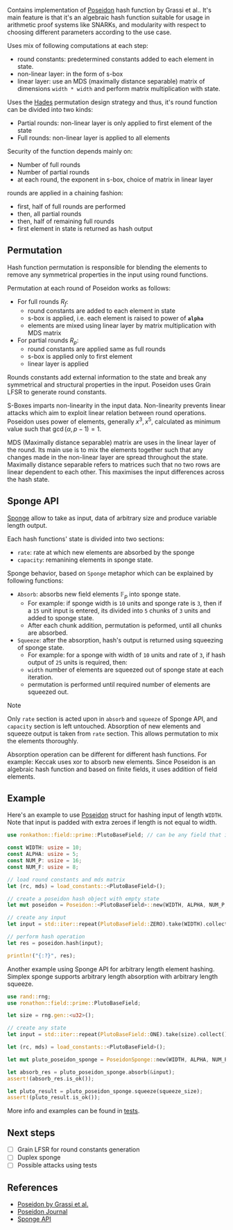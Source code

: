 Contains implementation of [Poseidon](https://eprint.iacr.org/2019/458.pdf) hash function by Grassi et al..
It's main feature is that it's an algebraic hash function suitable for usage in arithmetic proof
systems like SNARKs, and modularity with respect to choosing different parameters according
to the use case.

Uses mix of following computations at each step:
- round constants: predetermined constants added to each element in state.
- non-linear layer: in the form of s-box
- linear layer: use an MDS (maximally distance separable) matrix of dimensions `width * width`
  and perform matrix multiplication with state.

Uses the [Hades](https://eprint.iacr.org/2019/1107) permutation design strategy and thus, it's round function can be divided into two kinds:
- Partial rounds: non-linear layer is only applied to first element of the state
- Full rounds: non-linear layer is applied to all elements

Security of the function depends mainly on:
- Number of full rounds
- Number of partial rounds
- at each round, the exponent in s-box, choice of matrix in linear layer

rounds are applied in a chaining fashion:
- first, half of full rounds are performed
- then, all partial rounds
- then, half of remaining full rounds
- first element in state is returned as hash output

## Permutation

Hash function permutation is responsible for blending the elements to remove any symmetrical properties in the input using round functions.

Permutation at each round of Poseidon works as follows:
- For full rounds $R_f$:
  - round constants are added to each element in state
  - s-box is applied, i.e. each element is raised to power of **`alpha`**
  - elements are mixed using linear layer by matrix multiplication with MDS matrix
- For partial rounds $R_p$:
  - round constants are applied same as full rounds
  - s-box is applied only to first element
  - linear layer is applied

Rounds constants add external information to the state and break any symmetrical and structural properties in the input. Poseidon uses Grain LFSR to generate round constants.

S-Boxes imparts non-linearity in the input data. Non-linearity prevents linear attacks which aim to exploit linear relation between round operations. Poseidon uses power of elements, generally $x^3, x^5$, calculated as minimum value such that $\gcd(\alpha, p-1) = 1$.

MDS (Maximally distance separable) matrix are uses in the linear layer of the round. Its main use is to mix the elements together such that any changes made in the non-linear layer are spread throughout the state. Maximally distance separable refers to matrices such that no two rows are linear dependent to each other. This maximises the input differences across the hash state.

## Sponge API

[Sponge](https://en.wikipedia.org/wiki/Sponge_function) allow to take as input, data of arbitrary size and produce variable length output.

Each hash functions' state is divided into two sections:
- `rate`: rate at which new elements are absorbed by the sponge
- `capacity`: remanining elements in sponge state.

Sponge behavior, based on `Sponge` metaphor which can be explained by following functions:
- `Absorb`: absorbs new field elements $\mathbb{F}_p$ into sponge state.
  - For example: if sponge width is `10` units and sponge rate is `3`, then if a `15` unit input is entered, its divided into `5` chunks of `3` units and added to sponge state.
  - After each chunk addition, permutation is peformed, until all chunks are absorbed.
- `Squeeze`: after the absorption, hash's output is returned using squeezing of sponge state.
  - For example: for a sponge with width of `10` units and rate of `3`, if hash output of `25` units is required, then:
  - `width` number of elements are squeezed out of sponge state at each iteration.
  - permutation is performed until required number of elements are squeezed out.

> [!NOTE]
> Only `rate` section is acted upon in `absorb` and `squeeze` of Sponge API, and `capacity` section is left untouched. Absorption of new elements and squeeze output is taken from `rate` section. This allows permutation to mix the elements thoroughly.

Absorption operation can be different for different hash functions. For example: Keccak uses xor to absorb new elements. Since Poseidon is an algebraic hash function and based on finite fields, it uses addition of field elements.

## Example

Here's an example to use [Poseidon](./mod.rs) struct for hashing input of length `WIDTH`. Note that input is padded with extra zeroes if length is not equal to width.

```rust
use ronkathon::field::prime::PlutoBaseField; // can be any field that implements FiniteField trait

const WIDTH: usize = 10;
const ALPHA: usize = 5;
const NUM_P: usize = 16;
const NUM_F: usize = 8;

// load round constants and mds matrix
let (rc, mds) = load_constants::<PlutoBaseField>();

// create a poseidon hash object with empty state
let mut poseidon = Poseidon::<PlutoBaseField>::new(WIDTH, ALPHA, NUM_P, NUM_F, rc, mds);

// create any input
let input = std::iter::repeat(PlutoBaseField::ZERO).take(WIDTH).collect();

// perform hash operation
let res = poseidon.hash(input);

println!("{:?}", res);
```

Another example using Sponge API for arbitrary length element hashing. Simplex sponge supports arbitrary length absorption with arbitrary length squeeze.

```rust
use rand::rng;
use ronathon::field::prime::PlutoBaseField;

let size = rng.gen::<u32>();

// create any state
let input = std::iter::repeat(PlutoBaseField::ONE).take(size).collect();

let (rc, mds) = load_constants::<PlutoBaseField>();

let mut pluto_poseidon_sponge = PoseidonSponge::new(WIDTH, ALPHA, NUM_P, NUM_F, rate, rc, mds)

let absorb_res = pluto_poseidon_sponge.absorb(&input);
assert!(absorb_res.is_ok());

let pluto_result = pluto_poseidon_sponge.squeeze(squeeze_size);
assert!(pluto_result.is_ok());
```
More info and examples can be found in [tests](./tests/mod.rs).

## Next steps

- [ ] Grain LFSR for round constants generation
- [ ] Duplex sponge
- [ ] Possible attacks using tests

## References

- [Poseidon by Grassi et al.](https://eprint.iacr.org/2019/458)
- [Poseidon Journal](https://autoparallel.github.io/overview/index.html)
- [Sponge API](https://keccak.team/sponge_duplex.html)